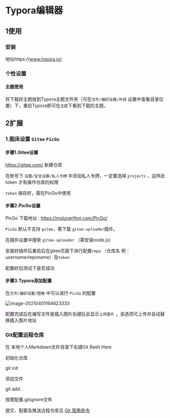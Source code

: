 # Typora编辑器



## 1使用



### 安装

地址https://www.typora.io/ 



### 个性设置



#### 主题使用

将下载好主题放到Typora主题文件夹（可在`` 文件/偏好设置/外观 `` 设置中查看目录位置）下，重启Typora即可在`` 主题 ``下看到下载的主题。



## 2扩展



### 1.图床设置 ` Gitee ` ` PicGo `



#### 步骤1.Gitee设置

https://gitee.com/ 新建仓库

在账号下 `设置/安全设置/私人令牌` 中添加私人令牌，一定要选择 `projects` ，这样此 token 才有操作仓库的权限

` token ` 保存好，需在PicGo中使用

#### 步骤2.PicGo设置

PicGo 下载地址 : https://molunerfinn.com/PicGo/

 `PicGo` 默认不支持 `gitee`，需下载 `gitee-uploader`插件。

在插件设置中搜索 `gitee-uploader`  （需安装node.js）

安装好插件后重启后在gitee页面下进行配置` repo ` （仓库名 例：username/reponame）及` token `

配置好后测试下是否成功

#### 步骤3.Typora添加配置

在`文件/偏好设置/图像` 中可以进行 `PicGo` 的配置

<img src="https://gitee.com/balabalaqwq/pics/raw/master/image-20210401164623333.png" alt="image-20210401164623333"  />

配置完成后在编写文件是插入图片右键后会显示` 上传图片 ` ，该选项可上传并自动替换插入图片地址



### Git配置远程仓库

在 本地个人Markdown文件目录下右键Git Bash Here

初始化仓库

git init 

添加文件

git add .

按需配置.gitignore文件

提交、配置及推送远程仓库见 [Git 常用命令](https://github.com/balabalaqwq/dev_notes/blob/master/dev/Git/Git%20%E5%B8%B8%E7%94%A8%E5%91%BD%E4%BB%A4.md)

